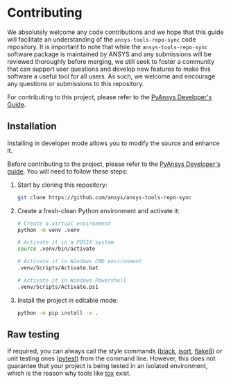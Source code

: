 # Contributing

We absolutely welcome any code contributions and we hope that this
guide will facilitate an understanding of the ``ansys-tools-repo-sync`` code
repository. It is important to note that while the ``ansys-tools-repo-sync`` software
package is maintained by ANSYS and any submissions will be reviewed
thoroughly before merging, we still seek to foster a community that can
support user questions and develop new features to make this software
a useful tool for all users. As such, we welcome and encourage any
questions or submissions to this repository.

For contributing to this project, please refer to the [PyAnsys Developer's Guide].

[PyAnsys Developer's Guide]: https://dev.docs.pyansys.com/index.html

## Installation

Installing in developer mode allows you to modify the source and enhance it.

Before contributing to the project, please refer to the [PyAnsys Developer's guide](https://dev.docs.pyansys.com/). You will
need to follow these steps:

1. Start by cloning this repository:

   ```bash
   git clone https://github.com/ansys/ansys-tools-repo-sync
   ```

2. Create a fresh-clean Python environment and activate it:

   ```bash
   # Create a virtual environment
   python -m venv .venv

   # Activate it in a POSIX system
   source .venv/bin/activate

   # Activate it in Windows CMD environment
   .venv/Scripts/Activate.bat

   # Activate it in Windows Powershell
   .venv/Scripts/Activate.ps1
   ```

3. Install the project in editable mode:

   ```bash
   python -m pip install -e .
   ```

## Raw testing

If required, you can always call the style commands ([black](https://black.readthedocs.io/en/stable/), [isort](https://pycqa.github.io/isort/),
[flake8](https://flake8.pycqa.org/en/latest/)) or unit testing ones ([pytest](https://docs.pytest.org/en/stable/)) from the command line. However,
this does not guarantee that your project is being tested in an isolated
environment, which is the reason why tools like [tox](https://tox.readthedocs.io/en/latest/) exist.